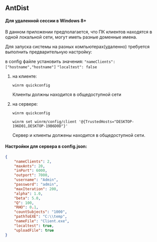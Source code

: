 ## AntDist

  

#### Для удаленной сессии в Windows 8+

В данном приложении предполагается, что ПК клиентов находятся в одной локальной сети, могут иметь разные доменные имена.

Для запуска системы на разных компьютерах(удаленно) требуется выполнить предварительную настройку:

  
в config файле установить значения:
	`"nameClients": ["hostname","hostname"]`
	`"localtest": false`

1. на клиенте:

	`winrm quickconfig`
	
	Клиенты должны находится в общедоступной сети

  

2. на сервере:

	`winrm quickconfig`
	
	`winrm set winrm/config/client '@{TrustedHosts="DESKTOP-196D01,DESKTOP-19B6D0D"}'`
	
	Сервер и клиенты должены находится в общедоступной сети.


#### Настройки для сервера в config.json:
```JSON
{
    "nameClients": 2,
    "maxAnts": 20,
    "inPort": 6000,
    "outport": 7000,
    "username": "Admin",
    "password": "admin",
    "maxIteration": 200,
    "alpha": 1.0,
    "beta": 5.0,
    "Q": 100,
    "RHO": 0.1,
    "countSubjects": "1000",
    "pathToEXE": "C:\\temp",
    "nameFile": "Client.exe",
    "localtest": true,
    "uploadFile": true
}
```
